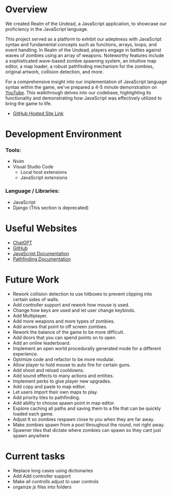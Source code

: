 # Overview
We created Realm of the Undead, a JavaScript application, to showcase our proficiency in the JavaScript language.

This project served as a platform to exhibit our adeptness with JavaScript syntax and fundamental concepts such as functions, arrays, loops, and event handling. In Realm of the Undead, players engage in battles against waves of zombies using an array of weapons. Noteworthy features include a sophisticated wave-based zombie spawning system, an intuitive map editor, a map loader, a robust pathfinding mechanism for the zombies, original artwork, collision detection, and more.

For a comprehensive insight into our implementation of JavaScript language syntax within the game, we've prepared a 4-5 minute demonstration on [YouTube](https://youtu.be/n-S71mU--uk). This walkthrough delves into our codebase, highlighting its functionality and demonstrating how JavaScript was effectively utilized to bring the game to life.

- [GitHub Hosted Site Link](https://calvinbullock.github.io/ZombieSeige/)

# Development Environment

### Tools:
- Nvim
- Visual Studio Code
    - Local host extensions 
    - JavaScript extensions

### Language / Libraries:
- JavaScript
- Django (This section is deprecated)

# Useful Websites

- [ChatGPT](https://chat.openai.com/auth/login)
- [GitHub](https://github.com/)
- [JavaScript Documentation](https://developer.mozilla.org/en-US/docs/Web/JavaScript)
- [Pathfinding Documentation](https://en.wikipedia.org/wiki/Pathfinding)

# Future Work
- Rework collision detection to use hitboxes to prevent clipping into certain sides of walls.
- Add controller support and rework how mouse is used.
- Change how keys are used and let user change keybinds.
- Add Multiplayer.
- Add more weapons and more types of zombies.
- Add arrows that point to off screen zombies.
- Rework the balance of the game to be more difficult.
- Add doors that you can spend points on to open.
- Add an online leaderboard.
- Implement an open world procedurally generated mode for a different experience.
- Optimize code and refactor to be more modular.
- Allow player to hold mouse to auto fire for certain guns.
- Add shoot and reload cooldowns.
- Add sound effects to many actions and entities.
- Implement perks to give player new upgrades.
- Add copy and paste to map editor.
- Let users import their own maps to play.
- Add priority tiles to pathfinding.
- Add ability to choose spawn point in map editor.
- Explore caching all paths and saving them to a file that can be quickly loaded each game.
- Adjust It so zombies respawn close to you when they are far away.
- Make zombies spawn from a pool throughout the round, not right away.
- Spawner tiles that dictate where zombies can spawn so they cant just spawn anywhere



# Current tasks
- Replace long cases using dictionaries
- Add Add controller support
- Make all controlls adjust to user controls
- organize js files into folders
